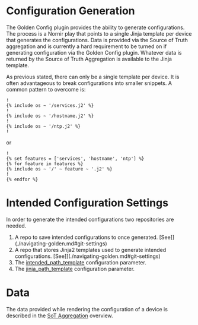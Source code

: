 # Configuration Generation

The Golden Config plugin provides the ability to generate configurations. The process is a Nornir play that points to a single Jinja template per 
device that generates the configurations. Data is provided via the Source of Truth aggregation and is currently a hard requirement to be turned on if 
generating configuration via the Golden Config plugin. Whatever data is returned by the Source of Truth Aggregation is available to the Jinja template.

As previous stated, there can only be a single template per device. It is often advantageous to break configurations into smaller snippets. A common pattern 
to overcome is:

```jinja
!
{% include os ~ '/services.j2' %}
!
{% include os ~ '/hostname.j2' %}
!
{% include os ~ '/ntp.j2' %}
!
```
or 

```jinja
!
{% set features = ['services', 'hostname', 'ntp'] %}
{% for feature in features %}
{% include os ~ '/' ~ feature ~ '.j2' %}
!
{% endfor %}
```

# Intended Configuration Settings

In order to generate the intended configurations two repositories are needed.

1. A repo to save intended configurations to once generated. [See]](./navigating-golden.md#git-settings)
2. A repo that stores Jinja2 templates used to generate intended configurations. [See]](./navigating-golden.md#git-settings)
3. The [intended_path_template](./navigating-golden.md#application-settings) configuration parameter.
4. The [jinja_path_template](./navigating-golden.md#application-settings) configuration parameter.

# Data

The data provided while rendering the configuration of a device is described in the [SoT Aggregation](./navigating-sot-agg.md) overview. 